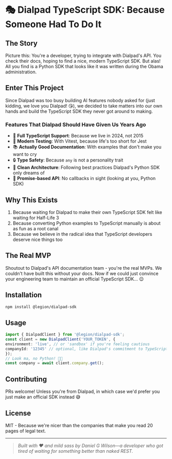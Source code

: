 # 🎭 Dialpad TypeScript SDK: Because Someone Had To Do It

## The Story

Picture this: You're a developer, trying to integrate with Dialpad's API. You check their docs, hoping to find a nice, modern TypeScript SDK. But alas! All you find is a Python SDK that looks like it was written during the Obama administration.

## Enter This Project

Since Dialpad was too busy building AI features nobody asked for (just kidding, we love you Dialpad! 😘), we decided to take matters into our own hands and build the TypeScript SDK they never got around to making.

### Features That Dialpad Should Have Given Us Years Ago

- 🎯 **Full TypeScript Support**: Because we live in 2024, not 2015
- 🧪 **Modern Testing**: With Vitest, because life's too short for Jest
- 📚 **Actually Good Documentation**: With examples that don't make you want to cry
- 🔒 **Type Safety**: Because `any` is not a personality trait
- 🎨 **Clean Architecture**: Following best practices Dialpad's Python SDK only dreams of
- 🚀 **Promise-based API**: No callbacks in sight (looking at you, Python SDK)

## Why This Exists

1. Because waiting for Dialpad to make their own TypeScript SDK felt like waiting for Half-Life 3
2. Because converting Python examples to TypeScript manually is about as fun as a root canal
3. Because we believe in the radical idea that TypeScript developers deserve nice things too

## The Real MVP

Shoutout to Dialpad's API documentation team - you're the real MVPs. We couldn't have built this without your docs. Now if we could just convince your engineering team to maintain an official TypeScript SDK... 😉

## Installation

```bash
npm install @legion/dialpad-sdk
```

## Usage

```typescript
import { DialpadClient } from '@legion/dialpad-sdk';
const client = new DialpadClient('YOUR_TOKEN', {
environment: 'live', // or 'sandbox' if you're feeling cautious
companyId: '12345' // optional, like Dialpad's commitment to TypeScript
});
// Look ma, no Python! 🐍❌
const company = await client.company.get();
```

## Contributing

PRs welcome! Unless you're from Dialpad, in which case we'd prefer you just make an official SDK instead 😅

## License

MIT - Because we're nicer than the companies that make you read 20 pages of legal text.

---

> *Built with ❤️ and mild sass by Daniel G Wilson—a developer who got tired of waiting for something better than naked REST.*
